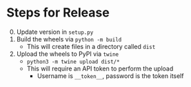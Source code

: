 # Steps for Release

0. Update version in `setup.py`
1. Build the wheels via `python -m build`
    - This will create files in a directory called `dist`
2. Upload the wheels to PyPI via `twine`
    - `python3 -m twine upload dist/*`
    - This will require an API token to perform the upload
        - Username is `__token__`, password is the token itself

